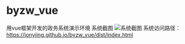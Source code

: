 # byzw_vue
用vue框架开发的政务系统演示环境
系统截图
![系统截图](https://github.com/jonyjing/byzw_vue/blob/master/%E7%B3%BB%E7%BB%9F%E6%88%AA%E5%9B%BE/20190411_152316.gif)
系统访问路径：https://jonyjing.github.io/byzw_vue/dist/index.html
